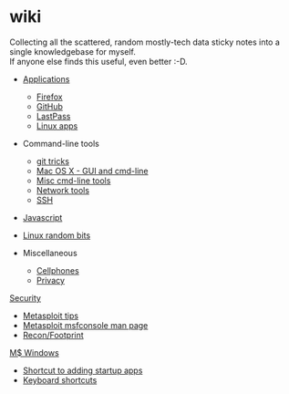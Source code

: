 # wiki
Collecting all the scattered, random mostly-tech data sticky notes into a single knowledgebase for myself.<br>
If anyone else finds this useful, even better :-D.


* [Applications](Applications)
  * [Firefox](Applications/firefox.md)
  * [GitHub](GitHub.md)
  * [LastPass](Applications/LastPass.md)
  * [Linux apps](Applications/linux_apps.md)
  
 
 
* Command-line tools
  * [git tricks](git.md)
  * [Mac OS X - GUI and cmd-line](osx.md)
  * [Misc cmd-line tools](tools_command_line.md)
  * [Network tools](networking_tools.md)
  * [SSH](ssh.md)

* [Javascript](javascript.md)

* [Linux random bits](linux.md)

* Miscellaneous
  * [Cellphones](Cellphones.md)
  * [Privacy](privacy.md)



[Security](Sec)
  * [Metasploit tips](Sec/metasploit.md)
  * [Metasploit msfconsole man page](Sec/metasploit_msfconsole_commands.md)
  * [Recon/Footprint](Sec/recon.md)
  
  
[M$ Windows](windows)
  * [Shortcut to adding startup apps](windows/add_startup_apps.md)<br>
  * [Keyboard shortcuts](windows/keyboard_shortcuts.md)<br>
 
